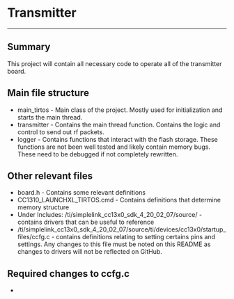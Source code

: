 
# Transmitter

---

## Summary

This project will contain all necessary code to operate all of the transmitter board.

## Main file structure

- main_tirtos - Main class of the project. Mostly used for initialization and starts the main thread.
- transmitter - Contains the main thread function. Contains the logic and control to send out rf packets.
- logger - Contains functions that interact with the flash storage. These functions are not been well tested and likely contain memory bugs. These need to be debugged if not completely rewritten.

## Other relevant files

- board.h - Contains some relevant definitions
- CC1310_LAUNCHXL_TIRTOS.cmd - Contains definitions that determine memory structure
- Under Includes: /ti/simplelink_cc13x0_sdk_4_20_02_07/source/ - contains drivers that can be useful to reference
- /ti/simplelink_cc13x0_sdk_4_20_02_07/source/ti/devices/cc13x0/startup_files/ccfg.c - contains definitions relating to setting certains pins and settings. Any changes to this file must be noted on this README as changes to drivers will not be reflected on GitHub.


## Required changes to ccfg.c

-

